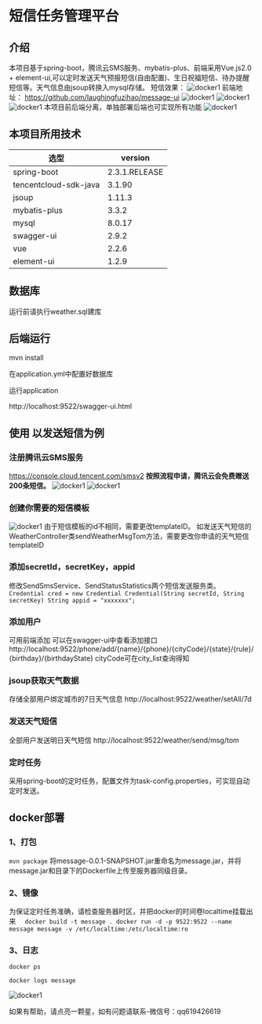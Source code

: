 # 短信任务管理平台
## 介绍
本项目基于spring-boot，腾讯云SMS服务、mybatis-plus、前端采用Vue.js2.0 + element-ui,可以定时发送天气预报短信(自由配置)、生日祝福短信、待办提醒短信等。天气信息由jsoup转换入mysql存储。
短信效果：
![docker1](https://github.com/laughingfuzihao/message/blob/master/src/main/resources/static/pic/pic1.jpg)
前端地址：
https://github.com/laughingfuzihao/message-ui
![docker1](https://github.com/laughingfuzihao/message/blob/master/src/main/resources/static/pic/pic2.png)
![docker1](https://github.com/laughingfuzihao/message/blob/master/src/main/resources/static/pic/pic3.png)
![docker1](https://github.com/laughingfuzihao/message/blob/master/src/main/resources/static/pic/pic4.png)
本项目前后端分离，单独部署后端也可实现所有功能
![docker1](https://github.com/laughingfuzihao/message/blob/master/src/main/resources/static/pic/pic5.jpg)
## 本项目所用技术

| 选型                  | version       |
| --------------------- | ------------- |
| spring-boot           | 2.3.1.RELEASE |
| tencentcloud-sdk-java | 3.1.90        |
| jsoup                 | 1.11.3        |
| mybatis-plus          | 3.3.2         |
| mysql                 | 8.0.17        |
| swagger-ui            | 2.9.2         |
| vue                   | 2.2.6         |
| element-ui            | 1.2.9         |

## 数据库
运行前请执行weather.sql建库
## 后端运行

mvn install

在application.yml中配置好数据库

运行application

http://localhost:9522/swagger-ui.html

## 使用 以发送短信为例
### 注册腾讯云SMS服务
https://console.cloud.tencent.com/smsv2
**按照流程申请，腾讯云会免费赠送200条短信。**
![docker1](https://github.com/laughingfuzihao/message/blob/master/src/main/resources/static/pic/pic6.png)
![docker1](https://github.com/laughingfuzihao/message/blob/master/src/main/resources/static/pic/pic7.png)
### 创建你需要的短信模板
![docker1](https://github.com/laughingfuzihao/message/blob/master/src/main/resources/static/pic/pic8.jpg)
由于短信模板的id不相同，需要更改templateID。
如发送天气短信的WeatherController类sendWeatherMsgTom方法，需要更改你申请的天气短信templateID
### 添加secretId，secretKey，appid
修改SendSmsService、SendStatusStatistics两个短信发送服务类。
` Credential cred = new Credential Credential(String secretId, String secretKey)
  String appid = "xxxxxxx";
  `


### 添加用户
可用前端添加
可以在swagger-ui中查看添加接口
http://localhost:9522/phone/add/{name}/{phone}/{cityCode}/{state}/{rule}/{birthday}/{birthdayState}
cityCode可在city_list查询得知
### jsoup获取天气数据
存储全部用户绑定城市的7日天气信息
http://localhost:9522/weather/setAll/7d
### 发送天气短信
全部用户发送明日天气短信
http://localhost:9522/weather/send/msg/tom

### 定时任务
采用spring-boot的定时任务，配置文件为task-config.properties，可实现自动定时发送。
            
## docker部署
### 1、打包
`mvn package`
将message-0.0.1-SNAPSHOT.jar重命名为message.jar，并将message.jar和目录下的Dockerfile上传至服务器同级目录。

### 2、镜像
为保证定时任务准确，请检查服务器时区，并把docker的时间卷localtime挂载出来
`  docker build -t message .
   docker run -d -p 9522:9522 --name message message -v /etc/localtime:/etc/localtime:ro`

### 3、日志
`docker ps`   

`docker logs message`

![docker1](https://github.com/laughingfuzihao/message/blob/master/src/main/resources/static/pic/docker1.png)


如果有帮助，请点亮一颗星，如有问题请联系-微信号：qq619426619 

